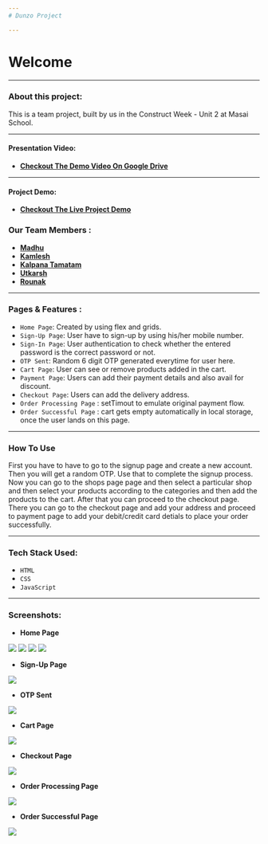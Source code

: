 ```yaml
---
# Dunzo Project

---
```

# Welcome 

---
### About this project:

   This is a team project, built by us in the Construct Week - Unit 2 at Masai School.

---

#### Presentation Video: 
- **[Checkout The Demo Video On Google Drive](link)**

---

#### Project Demo: 
- **[Checkout The Live Project Demo](awesome-booth-917140.netlify.app/)**

### Our Team Members :

- **[Madhu](https://github.com/madhuvenkat6)**
- **[Kamlesh](https://github.com/Kamleshfw11179)**
- **[Kalpana Tamatam](https://github.com/kalpana123-1)**
- **[Utkarsh](https://github.com/)**
- **[Rounak](https://github.com/Rounak1234567)**

---

### Pages & Features :

- `Home Page`: Created by using flex and grids.
- `Sign-Up Page`: User have to sign-up by using his/her mobile number.
- `Sign-In Page`: User authentication to check whether the entered password is the correct password or not.
- `OTP Sent`: Random 6 digit OTP generated everytime for user here.
- `Cart Page`: User can see or remove products added in the cart.
- `Payment Page`: Users can add their payment details and also avail for discount.
- `Checkout Page`: Users can add the delivery address.
- `Order Processing Page` : setTimout to emulate original payment flow.
- `Order Successful Page` : cart gets empty automatically in local storage, once the user lands on this page.

---

### How To Use

First you have to have to go to the signup page and create a new account. Then you will get a random OTP. Use that to complete the signup process. Now you can go to the shops page page and then select a particular shop and then select your products according to the categories and then add the products to the cart. After that you can proceed to the checkout page. There you can go to the checkout page and add your address and proceed to payment page to add your debit/credit card detials to place your order successfully.

---

### Tech Stack Used: 

- `HTML`
- `CSS`
- `JavaScript`

---

### Screenshots:

- **Home Page**

<img height src="https://github.com/Rounak1234567/Dunzo/blob/test/screenshots/landing%20page/landing%20page%201.png"/>
<img height src="https://github.com/Rounak1234567/Dunzo/blob/test/screenshots/landing%20page/landing%20page%202.png"/>
<img height src="https://github.com/Rounak1234567/Dunzo/blob/test/screenshots/landing%20page/landing%20page%203.png"/>
<img height src="https://github.com/Rounak1234567/Dunzo/blob/test/screenshots/landing%20page/landing%20page%204.png"/>



- **Sign-Up Page**

<img height src="https://github.com/Rounak1234567/Dunzo/blob/test/screenshots/signup%20page.png"/>

- **OTP Sent**

<img height src="https://github.com/Rounak1234567/Dunzo/blob/test/screenshots/otp.png"/>

- **Cart Page**

<img height src="https://github.com/Rounak1234567/Dunzo/blob/test/screenshots/groceries.png"/>

- **Checkout Page**

<img height src="https://github.com/Rounak1234567/Dunzo/blob/test/screenshots/add%20card.png"/>

- **Order Processing Page**

<img height src="https://github.com/Rounak1234567/Dunzo/blob/test/screenshots/payment%20loading.png"/>

- **Order Successful Page**

<img height src="https://github.com/Rounak1234567/Dunzo/blob/test/screenshots/payment%20successful.png"/>
